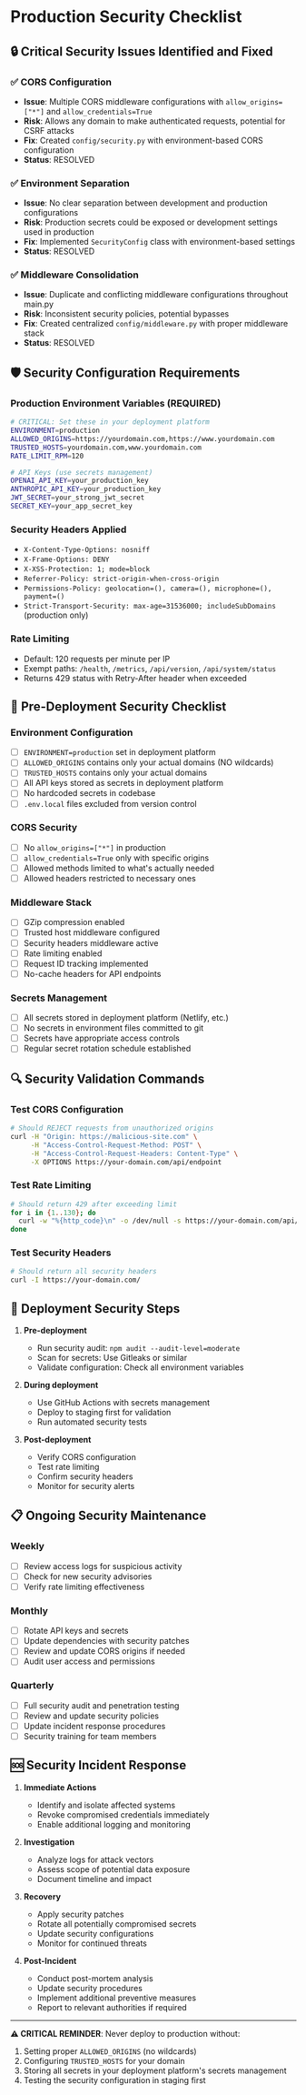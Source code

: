# Production Security Checklist

## 🔒 Critical Security Issues Identified and Fixed

### ✅ CORS Configuration
- **Issue**: Multiple CORS middleware configurations with `allow_origins=["*"]` and `allow_credentials=True`
- **Risk**: Allows any domain to make authenticated requests, potential for CSRF attacks
- **Fix**: Created `config/security.py` with environment-based CORS configuration
- **Status**: RESOLVED

### ✅ Environment Separation
- **Issue**: No clear separation between development and production configurations
- **Risk**: Production secrets could be exposed or development settings used in production
- **Fix**: Implemented `SecurityConfig` class with environment-based settings
- **Status**: RESOLVED

### ✅ Middleware Consolidation
- **Issue**: Duplicate and conflicting middleware configurations throughout main.py
- **Risk**: Inconsistent security policies, potential bypasses
- **Fix**: Created centralized `config/middleware.py` with proper middleware stack
- **Status**: RESOLVED

## 🛡️ Security Configuration Requirements

### Production Environment Variables (REQUIRED)
```bash
# CRITICAL: Set these in your deployment platform
ENVIRONMENT=production
ALLOWED_ORIGINS=https://yourdomain.com,https://www.yourdomain.com
TRUSTED_HOSTS=yourdomain.com,www.yourdomain.com
RATE_LIMIT_RPM=120

# API Keys (use secrets management)
OPENAI_API_KEY=your_production_key
ANTHROPIC_API_KEY=your_production_key
JWT_SECRET=your_strong_jwt_secret
SECRET_KEY=your_app_secret_key
```

### Security Headers Applied
- `X-Content-Type-Options: nosniff`
- `X-Frame-Options: DENY`
- `X-XSS-Protection: 1; mode=block`
- `Referrer-Policy: strict-origin-when-cross-origin`
- `Permissions-Policy: geolocation=(), camera=(), microphone=(), payment=()`
- `Strict-Transport-Security: max-age=31536000; includeSubDomains` (production only)

### Rate Limiting
- Default: 120 requests per minute per IP
- Exempt paths: `/health`, `/metrics`, `/api/version`, `/api/system/status`
- Returns 429 status with Retry-After header when exceeded

## 🚨 Pre-Deployment Security Checklist

### Environment Configuration
- [ ] `ENVIRONMENT=production` set in deployment platform
- [ ] `ALLOWED_ORIGINS` contains only your actual domains (NO wildcards)
- [ ] `TRUSTED_HOSTS` contains only your actual domains
- [ ] All API keys stored as secrets in deployment platform
- [ ] No hardcoded secrets in codebase
- [ ] `.env.local` files excluded from version control

### CORS Security
- [ ] No `allow_origins=["*"]` in production
- [ ] `allow_credentials=True` only with specific origins
- [ ] Allowed methods limited to what's actually needed
- [ ] Allowed headers restricted to necessary ones

### Middleware Stack
- [ ] GZip compression enabled
- [ ] Trusted host middleware configured
- [ ] Security headers middleware active
- [ ] Rate limiting enabled
- [ ] Request ID tracking implemented
- [ ] No-cache headers for API endpoints

### Secrets Management
- [ ] All secrets stored in deployment platform (Netlify, etc.)
- [ ] No secrets in environment files committed to git
- [ ] Secrets have appropriate access controls
- [ ] Regular secret rotation schedule established

## 🔍 Security Validation Commands

### Test CORS Configuration
```bash
# Should REJECT requests from unauthorized origins
curl -H "Origin: https://malicious-site.com" \
     -H "Access-Control-Request-Method: POST" \
     -H "Access-Control-Request-Headers: Content-Type" \
     -X OPTIONS https://your-domain.com/api/endpoint
```

### Test Rate Limiting
```bash
# Should return 429 after exceeding limit
for i in {1..130}; do
  curl -w "%{http_code}\n" -o /dev/null -s https://your-domain.com/api/test
done
```

### Test Security Headers
```bash
# Should return all security headers
curl -I https://your-domain.com/
```

## 🚀 Deployment Security Steps

1. **Pre-deployment**
   - Run security audit: `npm audit --audit-level=moderate`
   - Scan for secrets: Use Gitleaks or similar
   - Validate configuration: Check all environment variables

2. **During deployment**
   - Use GitHub Actions with secrets management
   - Deploy to staging first for validation
   - Run automated security tests

3. **Post-deployment**
   - Verify CORS configuration
   - Test rate limiting
   - Confirm security headers
   - Monitor for security alerts

## 📋 Ongoing Security Maintenance

### Weekly
- [ ] Review access logs for suspicious activity
- [ ] Check for new security advisories
- [ ] Verify rate limiting effectiveness

### Monthly
- [ ] Rotate API keys and secrets
- [ ] Update dependencies with security patches
- [ ] Review and update CORS origins if needed
- [ ] Audit user access and permissions

### Quarterly
- [ ] Full security audit and penetration testing
- [ ] Review and update security policies
- [ ] Update incident response procedures
- [ ] Security training for team members

## 🆘 Security Incident Response

1. **Immediate Actions**
   - Identify and isolate affected systems
   - Revoke compromised credentials immediately
   - Enable additional logging and monitoring

2. **Investigation**
   - Analyze logs for attack vectors
   - Assess scope of potential data exposure
   - Document timeline and impact

3. **Recovery**
   - Apply security patches
   - Rotate all potentially compromised secrets
   - Update security configurations
   - Monitor for continued threats

4. **Post-Incident**
   - Conduct post-mortem analysis
   - Update security procedures
   - Implement additional preventive measures
   - Report to relevant authorities if required

---

**⚠️ CRITICAL REMINDER**: Never deploy to production without:
1. Setting proper `ALLOWED_ORIGINS` (no wildcards)
2. Configuring `TRUSTED_HOSTS` for your domain
3. Storing all secrets in your deployment platform's secrets management
4. Testing the security configuration in staging first